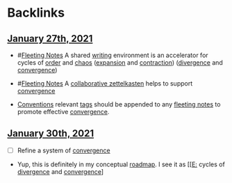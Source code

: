 
# Backlinks
## [January 27th, 2021](<January 27th, 2021.md>)
- #[Fleeting Notes](<Fleeting Notes.md>)  A shared [writing](<writing.md>) environment is an accelerator for cycles of [order](<order.md>) and [chaos](<chaos.md>) ([expansion](<expansion.md>) and [contraction](<contraction.md>)) ([divergence](<divergence.md>) and [convergence](<convergence.md>))

- #[Fleeting Notes](<Fleeting Notes.md>) A [collaborative zettelkasten](<collaborative zettelkasten.md>) helps to support [convergence](<convergence.md>)

- [Conventions](<Conventions.md>) relevant [tags](<tags.md>) should be appended to any [fleeting notes](<fleeting notes.md>) to promote effective [convergence](<convergence.md>).

## [January 30th, 2021](<January 30th, 2021.md>)
- [ ] Refine a system of [convergence](<convergence.md>)

- Yup, this is definitely in my conceptual [roadmap](<roadmap.md>). I see it as [[[E:](<[[E:.md>) cycles of [divergence](<divergence.md>) and [convergence](<convergence.md>)]

